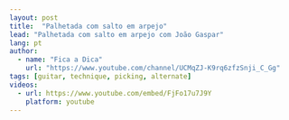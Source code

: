 ```yaml
---
layout: post
title:  "Palhetada com salto em arpejo"
lead: "Palhetada com salto em arpejo com João Gaspar"
lang: pt
author:
  - name: "Fica a Dica"
    url: "https://www.youtube.com/channel/UCMqZJ-K9rq6zfzSnji_C_Gg"
tags: [guitar, technique, picking, alternate]
videos:
  - url: https://www.youtube.com/embed/FjFo17u7J9Y
    platform: youtube
---
```

